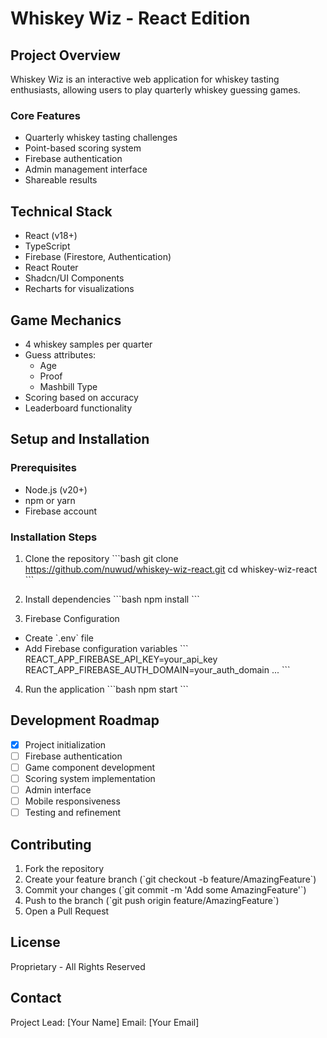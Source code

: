 
# Whiskey Wiz - React Edition

## Project Overview
Whiskey Wiz is an interactive web application for whiskey tasting enthusiasts, allowing users to play quarterly whiskey guessing games.

### Core Features
- Quarterly whiskey tasting challenges
- Point-based scoring system
- Firebase authentication
- Admin management interface
- Shareable results

## Technical Stack
- React (v18+)
- TypeScript
- Firebase (Firestore, Authentication)
- React Router
- Shadcn/UI Components
- Recharts for visualizations

## Game Mechanics
- 4 whiskey samples per quarter
- Guess attributes:
  - Age
  - Proof
  - Mashbill Type
- Scoring based on accuracy
- Leaderboard functionality

## Setup and Installation

### Prerequisites
- Node.js (v20+)
- npm or yarn
- Firebase account

### Installation Steps
1. Clone the repository
\`\`\`bash
git clone https://github.com/nuwud/whiskey-wiz-react.git
cd whiskey-wiz-react
\`\`\`

2. Install dependencies
\`\`\`bash
npm install
\`\`\`

3. Firebase Configuration
- Create \`.env\` file
- Add Firebase configuration variables
\`\`\`
REACT_APP_FIREBASE_API_KEY=your_api_key
REACT_APP_FIREBASE_AUTH_DOMAIN=your_auth_domain
...
\`\`\`

4. Run the application
\`\`\`bash
npm start
\`\`\`

## Development Roadmap
- [x] Project initialization
- [ ] Firebase authentication
- [ ] Game component development
- [ ] Scoring system implementation
- [ ] Admin interface
- [ ] Mobile responsiveness
- [ ] Testing and refinement

## Contributing
1. Fork the repository
2. Create your feature branch (\`git checkout -b feature/AmazingFeature\`)
3. Commit your changes (\`git commit -m 'Add some AmazingFeature'\`)
4. Push to the branch (\`git push origin feature/AmazingFeature\`)
5. Open a Pull Request

## License
Proprietary - All Rights Reserved

## Contact
Project Lead: [Your Name]
Email: [Your Email]
